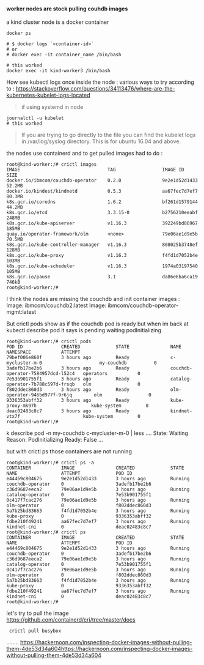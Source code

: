 
#### worker nodes are stock pulling couhdb images

a kind cluster node is a docker container

    docker ps

    # $ docker logs `<container-id>`
    # or
    # docker exec -it container_name /bin/bash
    
    # this worked
    docker exec -it kind-worker3 /bin/bash

How see kubectl logs once inside the node :
various ways to try according to : https://stackoverflow.com/questions/34113476/where-are-the-kubernetes-kubelet-logs-located

> if using systemd in node

    journalctl -u kubelet
    # this worked
    
> If you are trying to go directly to the file you can find the kubelet logs in /var/log/syslog directory. This is for ubuntu 16.04 and above.


the nodes use containerd and to get pulled images had to do :
    
    root@kind-worker:/# crictl images
    IMAGE                                TAG                 IMAGE ID            SIZE
    docker.io/ibmcom/couchdb-operator    0.2.0               9e2e1d52d1433       52.2MB
    docker.io/kindest/kindnetd           0.5.3               aa67fec7d7ef7       80.3MB
    k8s.gcr.io/coredns                   1.6.2               bf261d1579144       44.2MB
    k8s.gcr.io/etcd                      3.3.15-0            b2756210eeabf       248MB
    k8s.gcr.io/kube-apiserver            v1.16.3             392249bd86967       185MB
    quay.io/operator-framework/olm       <none>              79e06ae1d9e5b       70.5MB
    k8s.gcr.io/kube-controller-manager   v1.16.3             808025b3748ef       128MB
    k8s.gcr.io/kube-proxy                v1.16.3             f4fd1d7052b4e       103MB
    k8s.gcr.io/kube-scheduler            v1.16.3             1974a03197540       105MB
    k8s.gcr.io/pause                     3.1                 da86e6ba6ca19       746kB
    root@kind-worker:/# 


I think the nodes are missing the couchdb and init container images :   
Image:         ibmcom/couchdb2:latest
Image:         ibmcom/couchdb-operator-mgmt:latest


But crictl pods show as if the couchdb pod is ready but when im back at kubectl describe pod it says is pending waiting podInitializing

    root@kind-worker:/# crictl pods
    POD ID              CREATED             STATE               NAME                                NAMESPACE           ATTEMPT
    79bef006e860f       3 hours ago         Ready               c-mycluster-m-0                     my-couchdb          0
    3adefb17be2b6       3 hours ago         Ready               couchdb-operator-7584957dcd-l52c4   operators           0
    7e53b901755f1       3 hours ago         Ready               catalog-operator-7b788c597d-frsqb   olm                 0
    f802ddec860d3       3 hours ago         Ready               olm-operator-946bd977f-9r6jq        olm                 0
    9336353abff32       3 hours ago         Ready               kube-proxy-mk97h                    kube-system         0
    deac02483c8c7       3 hours ago         Ready               kindnet-vtx7f                       kube-system         0
    root@kind-worker:/# 



k describe pod -n my-couchdb c-mycluster-m-0 | less
....
    State:          Waiting
      Reason:       PodInitializing
    Ready:          False
...

but with crictl ps those containers are not running   

    root@kind-worker:/# crictl ps -a
    CONTAINER           IMAGE               CREATED             STATE               NAME                ATTEMPT             POD ID
    e44469c804675       9e2e1d52d1433       3 hours ago         Running             couchdb-operator    0                   3adefb17be2b6
    c36d9687eeca2       79e06ae1d9e5b       3 hours ago         Running             catalog-operator    0                   7e53b901755f1
    0c417f7cac276       79e06ae1d9e5b       3 hours ago         Running             olm-operator        0                   f802ddec860d3
    5a7b25bd83663       f4fd1d7052b4e       3 hours ago         Running             kube-proxy          0                   9336353abff32
    fdbe210f49241       aa67fec7d7ef7       3 hours ago         Running             kindnet-cni         0                   deac02483c8c7
    root@kind-worker:/# crictl ps   
    CONTAINER           IMAGE               CREATED             STATE               NAME                ATTEMPT             POD ID
    e44469c804675       9e2e1d52d1433       3 hours ago         Running             couchdb-operator    0                   3adefb17be2b6
    c36d9687eeca2       79e06ae1d9e5b       3 hours ago         Running             catalog-operator    0                   7e53b901755f1
    0c417f7cac276       79e06ae1d9e5b       3 hours ago         Running             olm-operator        0                   f802ddec860d3
    5a7b25bd83663       f4fd1d7052b4e       3 hours ago         Running             kube-proxy          0                   9336353abff32
    fdbe210f49241       aa67fec7d7ef7       3 hours ago         Running             kindnet-cni         0                   deac02483c8c7
    root@kind-worker:/# 

let's try to pull the image   
https://github.com/containerd/cri/tree/master/docs

     crictl pull busybox
    
........
https://hackernoon.com/inspecting-docker-images-without-pulling-them-4de53d34a604https://hackernoon.com/inspecting-docker-images-without-pulling-them-4de53d34a604
